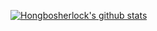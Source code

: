 
[![Hongbosherlock's github stats](https://github-readme-stats.vercel.app/api?username=Hongbosherlock)](https://github.com/anuraghazra/github-readme-stats)

<!--
**Hongbosherlock/Hongbosherlock** is a ✨ _special_ ✨ repository because its `README.md` (this file) appears on your GitHub profile.

Here are some ideas to get you started:

- 🔭 I’m currently working on ...
- 🌱 I’m currently learning ...
- 👯 I’m looking to collaborate on ...
- 🤔 I’m looking for help with ...
- 💬 Ask me about ...
- 📫 How to reach me: ...
- 😄 Pronouns: ...
- ⚡ Fun fact: ...
-->
